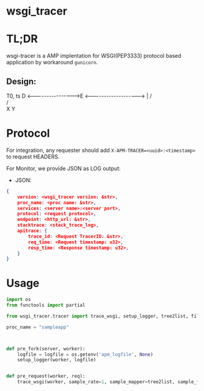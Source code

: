 wsgi_tracer
================

# TL;DR

wsgi-tracer is a AMP implentation for WSGI(PEP3333) protocol based application by workaround `gunicorn`.

## Design:

   T0, ts
D <---------------->E <------------------->
                    |
                   / \
			      /   \
			     X     Y



# Protocol

For integration, any requester should add `X-APM-TRACER=<uuid>:<timestamp>` to request HEADERS.

For Monitor, we provide JSON as LOG output:

* JSON:

```json
{
	version: <wsgi_tracer version: &str>,
	proc_name: <proc name: &str>,
	services: <server name>:<server port>,
	protocol: <request protocol>,
	endpoint: <http_url: &str>,
	stacktrace: <stack_trace_log>,
	apitrace: {
        trace_id: <Request TracerID: &str>,
		req_time: <Request timestamp: u32>,
		resp_time: <Response timestamp: u32>,
	}
}
```

# Usage


```python
import os
from functools import partial

from wsgi_tracer.tracer import trace_wsgi, setup_logger, tree2list, filter_time

proc_name = "sampleapp"



def pre_fork(server, worker):
    logfile = logfile = os.getenv('apm_logfile', None)
    setup_logger(worker, logfile)


def pre_request(worker, req):
    trace_wsgi(worker, sample_rate=1, sample_mapper=tree2list, sample_filter=partial(filter_time, threshold=0.5))


```
